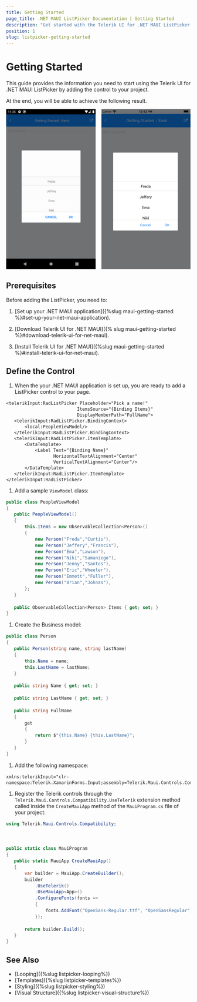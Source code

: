 ```yaml
---
title: Getting Started
page_title: .NET MAUI ListPicker Documentation | Getting Started
description: "Get started with the Telerik UI for .NET MAUI ListPicker control and add the control to your .NET MAUI project."
position: 1
slug: listpicker-getting-started
---
```


# Getting Started

This guide provides the information you need to start using the Telerik UI for .NET MAUI ListPicker by adding the control to your project.

At the end, you will be able to achieve the following result.

![ListPicker](images/listpicker_getting_started.png)

## Prerequisites

Before adding the ListPicker, you need to:

1. [Set up your .NET MAUI application]({%slug maui-getting-started %}#set-up-your-net-maui-application).

1. [Download Telerik UI for .NET MAUI]({% slug maui-getting-started %}#download-telerik-ui-for-net-maui).

1. [Install Telerik UI for .NET MAUI]({%slug maui-getting-started %}#install-telerik-ui-for-net-maui).

## Define the Control

1. When the your .NET MAUI application is set up, you are ready to add a ListPicker control to your page.

 ```XAML
<telerikInput:RadListPicker Placeholder="Pick a name!"
							ItemsSource="{Binding Items}"
							DisplayMemberPath="FullName">
	<telerikInput:RadListPicker.BindingContext>
		<local:PeopleViewModel/>
	</telerikInput:RadListPicker.BindingContext>
	<telerikInput:RadListPicker.ItemTemplate>
		<DataTemplate>
			<Label Text="{Binding Name}"
				   HorizontalTextAlignment="Center"
				   VerticalTextAlignment="Center"/>
		</DataTemplate>
	</telerikInput:RadListPicker.ItemTemplate>
</telerikInput:RadListPicker>
 ```

1. Add a sample `ViewModel` class:

 ```C#
public class PeopleViewModel
{
	public PeopleViewModel()
	{
		this.Items = new ObservableCollection<Person>()
		{
			new Person("Freda","Curtis"),
			new Person("Jeffery","Francis"),
			new Person("Ema","Lawson"),
			new Person("Niki","Samaniego"),
			new Person("Jenny","Santos"),
			new Person("Eric","Wheeler"),
			new Person("Emmett","Fuller"),
			new Person("Brian","Johnas"),
		};
	}

	public ObservableCollection<Person> Items { get; set; }
}
 ```

1. Create the Business model:

 ```C#
public class Person
{
	public Person(string name, string lastName)
	{
		this.Name = name;
		this.LastName = lastName;
	}

	public string Name { get; set; }

	public string LastName { get; set; }

	public string FullName
	{
		get
		{
			return $"{this.Name} {this.LastName}";
		}
	}
}
 ```

1. Add the following namespace:

 ```XAML
 xmlns:telerikInput="clr-namespace:Telerik.XamarinForms.Input;assembly=Telerik.Maui.Controls.Compatibility"
 ```

1. Register the Telerik controls through the `Telerik.Maui.Controls.Compatibility.UseTelerik` extension method called inside the `CreateMauiApp` method of the `MauiProgram.cs` file of your project:

 ```C#
 using Telerik.Maui.Controls.Compatibility;



public static class MauiProgram
{
	public static MauiApp CreateMauiApp()
	{
		var builder = MauiApp.CreateBuilder();
		builder
			.UseTelerik()
			.UseMauiApp<App>()
			.ConfigureFonts(fonts =>
			{
				fonts.AddFont("OpenSans-Regular.ttf", "OpenSansRegular");
			});

		return builder.Build();
	}
}           
 ```

## See Also

- [Looping]({%slug listpicker-looping%})
- [Templates]({%slug listpicker-templates%})
- [Styling]({%slug listpicker-styling%})
- [Visual Structure]({%slug listpicker-visual-structure%})
